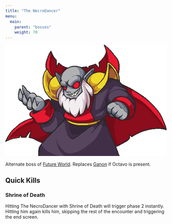 ```yaml
---
title: "The NecroDancer"
menu:
  main:
    parent: "bosses"
    weight: 70
---
```


![](/img/bosses/the-necrodancer.png)

Alternate boss of [Future World](/dungeons/future-world/).
Replaces [Ganon](/bosses/ganon) if Octavo is present.

## Quick Kills

### Shrine of Death

Hitting The NecroDancer with Shrine of Death will trigger phase 2 instantly.
Hitting him again kills him, skipping the rest of the encounter and triggering the end screen.
